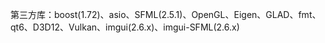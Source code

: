 第三方库：boost(1.72)、asio、SFML(2.5.1)、OpenGL、Eigen、GLAD、fmt、qt6、D3D12、Vulkan、imgui(2.6.x)、imgui-SFML(2.6.x)